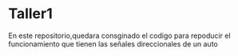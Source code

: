 # Taller1
En este repositorio,quedara consginado el codigo para repoducir el funcionamiento que tienen las señales direccionales de un auto
